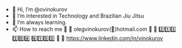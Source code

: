 - 👋 Hi, I’m @ovinokurov
- 👀 I’m interested in Technology and Brazilian Jiu Jitsu
- 🌱 I’m always learning. 
- 📫 How to reach me 
  📍 📩 olegvinokurov(📧)hotmail.com
  📍 📳 2️⃣1️⃣3️⃣ 3️⃣0️⃣4️⃣ 6️⃣1️⃣5️⃣3️⃣
  📍 🔗 https://www.linkedin.com/in/vinokurov
  

<!---
ovinokurov/ovinokurov is a ✨ special ✨ repository because its `README.md` (this file) appears on your GitHub profile.
You can click the Preview link to take a look at your changes.
--->
